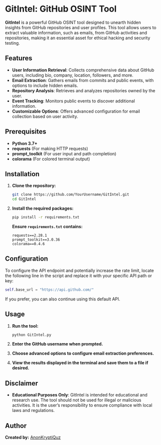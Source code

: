# GitIntel: GitHub OSINT Tool

**GitIntel** is a powerful GitHub OSINT tool designed to unearth hidden insights from GitHub repositories and user profiles. This tool allows users to extract valuable information, such as emails, from GitHub activities and repositories, making it an essential asset for ethical hacking and security testing.

## **Features**

- **User Information Retrieval**: Collects comprehensive data about GitHub users, including bio, company, location, followers, and more.
- **Email Extraction**: Gathers emails from commits and public events, with options to include hidden emails.
- **Repository Analysis**: Retrieves and analyzes repositories owned by the user.
- **Event Tracking**: Monitors public events to discover additional information.
- **Customizable Options**: Offers advanced configuration for email collection based on user activity.

## **Prerequisites**

- **Python 3.7+**
- **requests** (For making HTTP requests)
- **prompt_toolkit** (For user input and path completion)
- **colorama** (For colored terminal output)

## **Installation**

1. **Clone the repository:**

   ```bash
   git clone https://github.com/YourUsername/GitIntel.git
   cd GitIntel
   ```

2. **Install the required packages:**

   ```bash
   pip install -r requirements.txt
   ```

   **Ensure `requirements.txt` contains:**

   ```text
   requests==2.28.1
   prompt_toolkit==3.0.36
   colorama==0.4.6
   ```

## **Configuration**

To configure the API endpoint and potentially increase the rate limit, locate the following line in the script and replace it with your specific API path or key:

```python
self.base_url = "https://api.github.com/"
```

If you prefer, you can also continue using this default API.

## **Usage**

1. **Run the tool:**

   ```bash
   python GitIntel.py
   ```

2. **Enter the GitHub username when prompted.**

3. **Choose advanced options to configure email extraction preferences.**

4. **View the results displayed in the terminal and save them to a file if desired.**

## **Disclaimer**

- **Educational Purposes Only**: GitIntel is intended for educational and research use. The tool should not be used for illegal or malicious activities. It is the user’s responsibility to ensure compliance with local laws and regulations.


## **Author**

**Created by:** [AnonKryptiQuz](https://AnonKryptiQuz.github.io/)

